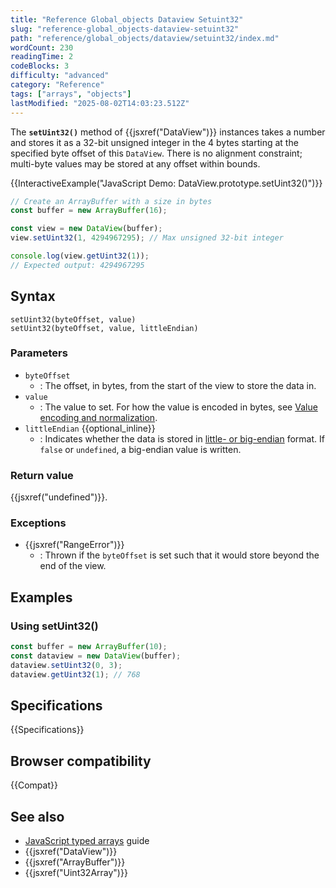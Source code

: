 ```yaml
---
title: "Reference Global_objects Dataview Setuint32"
slug: "reference-global_objects-dataview-setuint32"
path: "reference/global_objects/dataview/setuint32/index.md"
wordCount: 230
readingTime: 2
codeBlocks: 3
difficulty: "advanced"
category: "Reference"
tags: ["arrays", "objects"]
lastModified: "2025-08-02T14:03:23.512Z"
---
```



The **`setUint32()`** method of {{jsxref("DataView")}} instances takes a number and stores it as a 32-bit unsigned integer in the 4 bytes starting at the specified byte offset of this `DataView`. There is no alignment constraint; multi-byte values may be stored at any offset within bounds.

{{InteractiveExample("JavaScript Demo: DataView.prototype.setUint32()")}}

```js interactive-example
// Create an ArrayBuffer with a size in bytes
const buffer = new ArrayBuffer(16);

const view = new DataView(buffer);
view.setUint32(1, 4294967295); // Max unsigned 32-bit integer

console.log(view.getUint32(1));
// Expected output: 4294967295
```

## Syntax

```js-nolint
setUint32(byteOffset, value)
setUint32(byteOffset, value, littleEndian)
```

### Parameters

- `byteOffset`
  - : The offset, in bytes, from the start of the view to store the data in.
- `value`
  - : The value to set. For how the value is encoded in bytes, see [Value encoding and normalization](/en-US/docs/Web/JavaScript/Reference/Global_Objects/TypedArray#value_encoding_and_normalization).
- `littleEndian` {{optional_inline}}
  - : Indicates whether the data is stored in [little- or big-endian](/en-US/docs/Glossary/Endianness) format. If `false` or `undefined`, a big-endian value is written.

### Return value

{{jsxref("undefined")}}.

### Exceptions

- {{jsxref("RangeError")}}
  - : Thrown if the `byteOffset` is set such that it would store beyond the end of the view.

## Examples

### Using setUint32()

```js
const buffer = new ArrayBuffer(10);
const dataview = new DataView(buffer);
dataview.setUint32(0, 3);
dataview.getUint32(1); // 768
```

## Specifications

{{Specifications}}

## Browser compatibility

{{Compat}}

## See also

- [JavaScript typed arrays](/en-US/docs/Web/JavaScript/Guide/Typed_arrays) guide
- {{jsxref("DataView")}}
- {{jsxref("ArrayBuffer")}}
- {{jsxref("Uint32Array")}}

